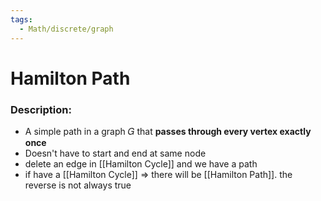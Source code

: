 ```yaml
---
tags:
  - Math/discrete/graph
---
```

# Hamilton Path
### Description:
- A simple path in a graph 𝐺 that **passes through every vertex exactly once**
- Doesn't have to start and end at same node
- delete an edge in [[Hamilton Cycle]] and we have a path
- if have a [[Hamilton Cycle]] => there will be [[Hamilton Path]]. the reverse is not always true